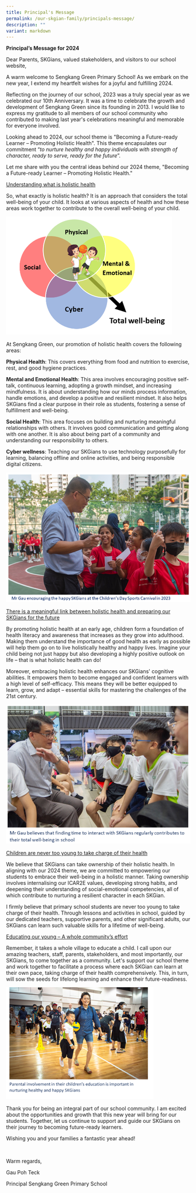 ```yaml
---
title: Principal's Message
permalink: /our-skgian-family/principals-message/
description: ""
variant: markdown
---
```

<p><strong>Principal’s Message for 2024</strong></p><p>Dear Parents, SKGians, valued stakeholders, and visitors to our school website,</p><p>A warm welcome to Sengkang Green Primary School! As we embark on the new year, I extend my heartfelt wishes for a joyful and fulfilling 2024.</p><p>Reflecting on the journey of our school, 2023 was a truly special year as we celebrated our 10th Anniversary. It was a time to celebrate the growth and development of Sengkang Green since its founding in 2013. I would like to express my gratitude to all members of our school community who contributed to making last year's celebrations meaningful and memorable for everyone involved.</p><p>Looking ahead to 2024, our school theme is "Becoming a Future-ready Learner – Promoting Holistic Health". This theme encapsulates our commitment “<em>to nurture healthy and happy individuals with strength of character, ready to serve, ready for the future</em>”.</p><p>Let me share with you the central ideas behind our 2024 theme, "Becoming a Future-ready Learner – Promoting Holistic Health."</p><p><u>Understanding what is holistic health</u></p><p>So, what exactly is holistic health? It is an approach that considers the total well-being of your child. It looks at various aspects of health and how these areas work together to contribute to the overall well-being of your child.</p><div class="isomer-image-wrapper"><img style="width: 90%;" height="auto" width="100%" alt="" src="/images/Picture.PNG"></div><p>At Sengkang Green, our promotion of holistic health covers the following areas:</p><p><strong>Physical Health</strong>: This covers everything from food and nutrition to exercise, rest, and good hygiene practices.</p><p><strong>Mental and Emotional Health</strong>: This area involves encouraging positive self-talk, continuous learning, adopting a growth mindset, and increasing mindfulness. It is about understanding how our minds process information, handle emotions, and develop a positive and resilient mindset. It also helps SKGians find a clear purpose in their role as students, fostering a sense of fulfillment and well-being.</p><p><strong>Social Health</strong>: This area focuses on building and nurturing meaningful relationships with others. It involves good communication and getting along with one another. It is also about being part of a community and understanding our responsibility to others.</p><p><strong>Cyber wellness</strong>: Teaching our SKGians to use technology purposefully for learning, balancing offline and online activities, and being responsible digital citizens.</p><div class="isomer-image-wrapper"><img style="width: 100%" height="auto" width="100%" alt="" src="/images/Picture4.png"></div><p><u>There is a meaningful link between holistic health and preparing our SKGians for the future</u></p><p>By promoting holistic health at an early age, children form a foundation of health literacy and awareness that increases as they grow into adulthood. Making them understand the importance of good health as early as possible will help them go on to live holistically healthy and happy lives. Imagine your child being not just happy but also developing a highly positive outlook on life – that is what holistic health can do!</p><p>Moreover, embracing holistic health enhances our SKGians' cognitive abilities. It empowers them to become engaged and confident learners with a high level of self-efficacy. This means they will be better equipped to learn, grow, and adapt – essential skills for mastering the challenges of the 21st century.</p><div class="isomer-image-wrapper"><img style="width: 100%" height="auto" width="100%" alt="" src="/images/Picture2.png"></div><p><u>Children are never too young to take charge of their health</u></p><p>We believe that SKGians can take ownership of their holistic health. In aligning with our 2024 theme, we are committed to empowering our students to embrace their well-being in a holistic manner. Taking ownership involves internalising our ICAR2E values, developing strong habits, and deepening their understanding of social-emotional competencies, all of which contribute to nurturing a resilient character in each SKGian.</p><p>I firmly believe that primary school students are never too young to take charge of their health. Through lessons and activities in school, guided by our dedicated teachers, supportive parents, and other significant adults, our SKGians can learn such valuable skills for a lifetime of well-being.</p><p><u>Educating our young – A whole community’s effort</u></p><p>Remember, it takes a whole village to educate a child. I call upon our amazing teachers, staff, parents, stakeholders, and most importantly, our SKGians, to come together as a community. Let's support our school theme and work together to facilitate a process where each SKGian can learn at their own pace, taking charge of their health comprehensively. This, in turn, will sow the seeds for lifelong learning and enhance their future-readiness.</p><div class="isomer-image-wrapper"><img style="width: 80%;" height="auto" width="100%" alt="" src="/images/Picture3.png"></div><p>Thank you for being an integral part of our school community. I am excited about the opportunities and growth that this new year will bring for our students. Together, let us continue to support and guide our SKGians on their journey to becoming future-ready learners.</p><p></p><p>Wishing you and your families a fantastic year ahead!</p><p>&nbsp;</p><p>Warm regards,</p><p>Gau Poh Teck</p><p>Principal Sengkang Green Primary School</p>